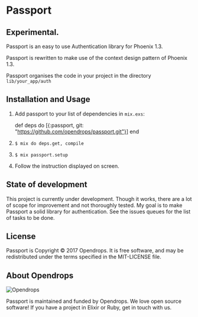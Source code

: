 # Passport
## Experimental. 

Passport is an easy to use Authentication library for Phoenix 1.3.

Passport is rewritten to make use of the context design pattern of Phoenix 1.3.

Passport organises the code in your project in the directory `lib/your_app/auth`

## Installation and Usage

  1. Add passport to your list of dependencies in `mix.exs`:

        def deps do
          [{:passport, git: "https://github.com/opendrops/passport.git"}]
        end

  2. `$ mix do deps.get, compile`

  3. `$ mix passport.setup`

  4. Follow the instruction displayed on screen.


## State of development

This project is currently under development. Though it works, there are a lot of scope for improvement and not thoroughly tested. My goal is to make Passport a solid library for authentication. See the issues queues for the list of tasks to be done.


## License

Passport is Copyright © 2017 Opendrops. It is free software, and may be
redistributed under the terms specified in the MIT-LICENSE file.

## About Opendrops


![Opendrops](http://www.opendrops.com/img/logo.png)

Passport is maintained and funded by Opendrops. We love open source software! If you have a project in Elixir or Ruby, get in touch with us.
